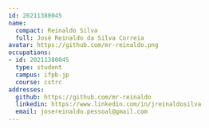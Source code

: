 ```yaml
---
id: 20211380045
name:
  compact: Reinaldo Silva
  full: José Reinaldo da Silva Correia
avatar: https://github.com/mr-reinaldo.png
occupations:
- id: 20211380045
  type: student
  campus: ifpb-jp
  course: cstrc
addresses:
  github: https://github.com/mr-reinaldo
  linkedin: https://www.linkedin.com/in/jreinaldosilva
  email: josereinaldo.pessoal@gmail.com
---
```

